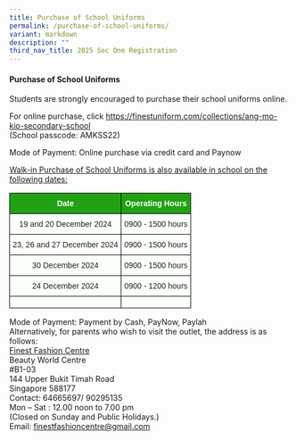 ```yaml
---
title: Purchase of School Uniforms
permalink: /purchase-of-school-uniforms/
variant: markdown
description: ""
third_nav_title: 2025 Sec One Registration
---
```

#### Purchase of School Uniforms
Students are strongly encouraged to purchase their school uniforms online.

  

For online purchase, click&nbsp;<a href="https://finestuniform.com/collections/ang-mo-kio-secondary-school"><font color="#62C183">https://finestuniform.com/collections/ang-mo-kio-secondary-school</font></a><br>(School passcode: AMKSS22)&nbsp;

  

Mode of Payment: Online purchase via credit card and Paynow

  

<u>Walk-in Purchase of School Uniforms is also available in school on the following dates: </u>



<style type="text/css">
.tg  {border-collapse:collapse;border-spacing:0;}
.tg td{border-color:black;border-style:solid;border-width:1px;font-family:Arial, sans-serif;font-size:14px;
  overflow:hidden;padding:10px 5px;word-break:normal;}
.tg th{border-color:black;border-style:solid;border-width:1px;font-family:Arial, sans-serif;font-size:14px;
  font-weight:normal;overflow:hidden;padding:10px 5px;word-break:normal;}
.tg .tg-xn89{background-color:#22A114;color:#FBFFFA;font-weight:bold;text-align:center;vertical-align:middle}
.tg .tg-s6uv{background-color:#FBFFFA;color:#222;text-align:center;vertical-align:middle}
</style>
<table class="tg">
<thead>
  <tr>
    <th class="tg-xn89" colspan="3"><span style="color:#FBFFFA;background-color:#22A114">Date</span></th>
    <th class="tg-xn89" colspan="2"><span style="color:#FBFFFA;background-color:#22A114">Operating Hours</span></th>
  </tr>
</thead>
<tbody>
  <tr>
    <td class="tg-s6uv" colspan="3"><span style="color:#222;background-color:#FBFFFA">19</span> <span style="color:#222;background-color:#FBFFFA">and 20 December 2024</span><br></td>
    <td class="tg-s6uv" colspan="2"><span style="color:#222;background-color:#FBFFFA">0900 - 1500 hours</span></td>
  </tr>
  <tr>
    <td class="tg-s6uv" colspan="3"><span style="color:#222;background-color:#FBFFFA">23,</span> <span style="color:#222;background-color:#FBFFFA">26 and 27 December 2024</span></td>
    <td class="tg-s6uv" colspan="2"><span style="color:#222;background-color:#FBFFFA">0900 - 1500 hours</span></td>
  </tr>
  <tr>
    <td class="tg-s6uv" colspan="3"><span style="color:#222;background-color:#FBFFFA">30</span> <span style="color:#222;background-color:#FBFFFA">December 2024</span></td>
    <td class="tg-s6uv" colspan="2"><span style="color:#222;background-color:#FBFFFA">0900 - 1500 hours</span></td>
  </tr>
  <tr>
    <td class="tg-s6uv" colspan="3"><span style="color:#222;background-color:#FBFFFA">24</span> <span style="color:#222;background-color:#FBFFFA">December 2024</span></td>
    <td class="tg-s6uv" colspan="2"><span style="color:#222;background-color:#FBFFFA">0900 - 1200 hours</span></td>
  </tr>
	<tr>
    <td class="tg-s6uv" colspan="3"><span style="color:#222;background-color:#FBFFFA"></span> <span style="color:#222;background-color:#FBFFFA"></span></td>
    <td class="tg-s6uv" colspan="2"><span style="color:#222;background-color:#FBFFFA"></span></td>
  </tr>
  </tbody>
</table>


Mode of Payment: Payment by Cash, PayNow, Paylah <br>
Alternatively, for parents who wish to visit the outlet, the address is as follows: <br>
<u>Finest Fashion Centre</u> <br>
Beauty World Centre <br>
#B1-03 <br>
144 Upper Bukit Timah Road <br>
Singapore 588177 <br>
Contact: 64665697/ 90295135 <br>
Mon – Sat : 12.00 noon to 7.00 pm <br>
(Closed on Sunday and Public Holidays.) <br>
Email:&nbsp;<a href="mailto:finestfashioncentre@gmail.com"><font color="#62C183">finestfashioncentre@gmail.com</font></a> <br>